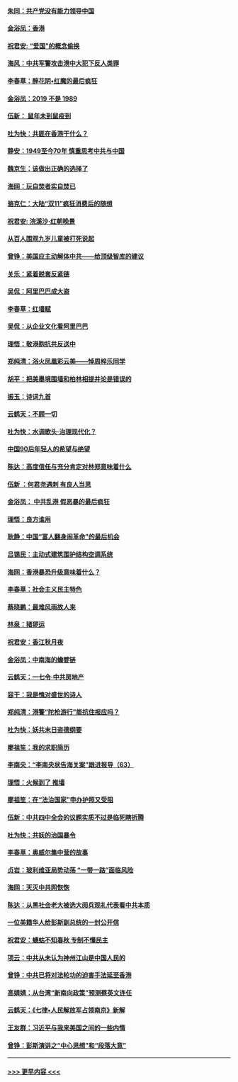 #### [朱同：共产党没有能力领导中国](../pages/nsc993/n11660421.md?t=11171633) 
#### [金浴凤：香港](../pages/nsc993/n11660419.md?t=11171633) 
#### [祝君安: “爱国”的概念偷换](../pages/nsc993/n11659706.md?t=11171633) 
#### [海风：中共军警攻击港中大犯下反人类罪](../pages/nsc993/n11659632.md?t=11171633) 
#### [李春草：醉花阴•红魔的最后疯狂](../pages/nsc993/n11659287.md?t=11171633) 
#### [金浴凤：2019 不是 1989](../pages/nsc993/n11657663.md?t=11171633) 
#### [伍新： 鼠年未到鼠疫到](../pages/nsc993/n11655098.md?t=11171633) 
#### [吐为快：共匪在香港干什么？](../pages/nsc993/n11654891.md?t=11171633) 
#### [静安：1949至今70年 慎重思考中共与中国](../pages/nsc993/n11651244.md?t=11171633) 
#### [魏京生：该做出正确的选择了](../pages/nsc993/n11653084.md?t=11171633) 
#### [海网：玩自焚者实自焚已](../pages/nsc993/n11652423.md?t=11171633) 
#### [骆克仁：大陆“双11”疯狂消费后的随想](../pages/nsc993/n11652305.md?t=11171633) 
#### [祝君安: 浣溪沙·红朝晚景](../pages/nsc993/n11652258.md?t=11171633) 
#### [从百人围观九岁儿童被打死说起](../pages/nsc993/n11651030.md?t=11171633) 
#### [曾铮：美国应主动解体中共——给顶级智库的建议](../pages/nsc993/n11649888.md?t=11171633) 
#### [关乐：紧着脱套反紧链](../pages/nsc993/n11649069.md?t=11171633) 
#### [吴侃：阿里巴巴成大盗](../pages/nsc993/n11645523.md?t=11171633) 
#### [李春草：红墙赋](../pages/nsc993/n11646389.md?t=11171633) 
#### [吴侃：从企业文化看阿里巴巴](../pages/nsc993/n11645476.md?t=11171633) 
#### [理悟：敬港胞抗共反送中](../pages/nsc993/n11645466.md?t=11171633) 
#### [郑纯清：浴火凤凰彩云美——悼周梓乐同学](../pages/nsc993/n11645155.md?t=11171633) 
#### [胡平：把美墨境围墙和柏林相提并论是错误的](../pages/nsc993/n11645134.md?t=11171633) 
#### [振玉：诗词九首](../pages/nsc993/n11644081.md?t=11171633) 
#### [云鹤天：不顾一切](../pages/nsc993/n11643508.md?t=11171633) 
#### [吐为快：水调歌头·治理现代化？](../pages/nsc993/n11643485.md?t=11171633) 
#### [中国90后年轻人的希望与绝望](../pages/nsc993/n11642317.md?t=11171633) 
#### [陈达：高度信任与充分肯定对林郑意味着什么](../pages/nsc993/n11641441.md?t=11171633) 
#### [伍新 ：何君尧遇刺 有良人当思](../pages/nsc993/n11641503.md?t=11171633) 
#### [金浴凤： 中共乱港  假恶暴的最后疯狂](../pages/nsc993/n11641495.md?t=11171633) 
#### [理悟：良方谁用](../pages/nsc993/n11641463.md?t=11171633) 
#### [耿静：中国“富人翻身闹革命”的最后机会](../pages/nsc993/n11640655.md?t=11171633) 
#### [吕锡民：主动式建筑围护结构空调系统](../pages/nsc993/n11640168.md?t=11171633) 
#### [海网：香港暴恐升级意味着什么？](../pages/nsc993/n11635904.md?t=11171633) 
#### [李春草：社会主义民主特色](../pages/nsc993/n11634657.md?t=11171633) 
#### [蔡晓鹏：最难风雨故人来](../pages/nsc993/n11633145.md?t=11171633) 
#### [林泉：猪猡运](../pages/nsc993/n11631469.md?t=11171633) 
#### [祝君安：香江秋月夜](../pages/nsc993/n11631440.md?t=11171633) 
#### [金浴凤：中南海的蟾嬖链](../pages/nsc993/n11631290.md?t=11171633) 
#### [云鹤天：一七令·中共房地产](../pages/nsc993/n11630084.md?t=11171633) 
#### [容干：我是愧对盛世的诗人](../pages/nsc993/n11630059.md?t=11171633) 
#### [郑纯清：港警“陀枪游行”能抗住报应吗？](../pages/nsc993/n11629999.md?t=11171633) 
#### [吐为快：妖共末日盗德纲要](../pages/nsc993/n11628610.md?t=11171633) 
#### [廖祖笙：我的求职简历](../pages/nsc993/n11628492.md?t=11171633) 
#### [李南央：“李南央状告海关案”跟进报导（63）](../pages/nsc993/n11627039.md?t=11171633) 
#### [理悟：火候到了 推墙](../pages/nsc993/n11626917.md?t=11171633) 
#### [廖祖笙：在“法治国家”申办护照又受阻](../pages/nsc993/n11626500.md?t=11171633) 
#### [伍新：中共四中全会的议题实质不过是临死瞎折腾](../pages/nsc993/n11621774.md?t=11171633) 
#### [吐为快：共妖的治国暴令](../pages/nsc993/n11621401.md?t=11171633) 
#### [李春草：奥威尔集中营的故事](../pages/nsc993/n11621373.md?t=11171633) 
#### [贞岩：玻利维亚局势动荡 “一带一路”面临风险](../pages/nsc993/n11619480.md?t=11171633) 
#### [海网：天灭中共网恢恢](../pages/nsc993/n11618261.md?t=11171633) 
#### [陈达：从黑社会老大被选大阅兵观礼代表看中共本质](../pages/nsc993/n11618229.md?t=11171633) 
#### [一位美籍华人给彭斯副总统的一封公开信](../pages/nsc993/n11616906.md?t=11171633) 
#### [祝君安：蟪蛄不知春秋  专制不懂民主](../pages/nsc993/n11616882.md?t=11171633) 
#### [项云：中共从未认为神州江山是中国人民的](../pages/nsc993/n11616763.md?t=11171633) 
#### [曾铮：中共已将对法轮功的迫害手法延至香港](../pages/nsc993/n11616561.md?t=11171633) 
#### [高婧婧：从台湾“新南向政策”预测蔡英文连任](../pages/nsc993/n11616518.md?t=11171633) 
#### [云鹤天：《七律▪人民解放军占领南京》新解](../pages/nsc993/n11616490.md?t=11171633) 
#### [王友群：习近平与我来美国之间的一些内情](../pages/nsc993/n11615052.md?t=11171633) 
#### [曾铮：彭斯演讲之“中心思想”和“段落大意”](../pages/nsc993/n11615020.md?t=11171633) 

----
#### [ >>> 更早内容 <<< ](../indexes/nsc993-earlier.md)
